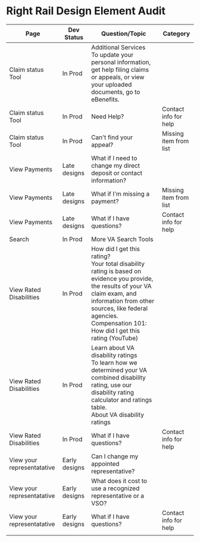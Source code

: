 # Right Rail Design Element Audit

| Page                       | Dev Status    | Question/Topic                                                                                                                                                                                                                                      | Category               |
|----------------------------|---------------|-----------------------------------------------------------------------------------------------------------------------------------------------------------------------------------------------------------------------------------------------------|------------------------|
| Claim status Tool          | In Prod       | Additional Services<br>To update your personal information, get help filing claims or appeals, or view your uploaded documents, go to eBenefits.                                                                                                    |                        |
| Claim status Tool          | In Prod       | Need Help?                                                                                                                                                                                                                                          | Contact info for help  |
| Claim status Tool          | In Prod       | Can't find your appeal?                                                                                                                                                                                                                             | Missing item from list |
| View Payments              | Late designs  | What if I need to change my direct deposit or contact information?                                                                                                                                                                                  |                        |
| View Payments              | Late designs  | What if I'm missing a payment?                                                                                                                                                                                                                      | Missing item from list |
| View Payments              | Late designs  | What if I have questions?                                                                                                                                                                                                                           | Contact info for help  |
| Search                     | In Prod       | More VA Search Tools                                                                                                                                                                                                                                |                        |
| View Rated Disabilities    | In Prod       | How did I get this rating?<br>Your total disability rating is based on evidence you provide, the results of your VA claim exam, and information from other sources, like federal agencies.<br>Compensation 101: How did I get this rating (YouTube) |                        |
| View Rated Disabilities    | In Prod       | Learn about VA disability ratings<br>To learn how we determined your VA combined disability rating, use our disability rating calculator and ratings table.<br>About VA disability ratings                                                          |                        |
| View Rated Disabilities    | In Prod       | What if I have questions?                                                                                                                                                                                                                           | Contact info for help  |
| View your representatative | Early designs | Can I change my appointed representative?                                                                                                                                                                                                           |                        |
| View your representatative | Early designs | What does it cost  to use a recognized representative or a VSO?                                                                                                                                                                                     |                        |
| View your representatative | Early designs | What if I have questions?                                                                                                                                                                                                                           | Contact info for help  |
|                            |               |                                                                                                                                                                                                                                                     |                        |
